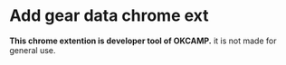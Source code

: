 # Add gear data chrome ext

**This chrome extention is developer tool of OKCAMP.** it is not made for general use.
